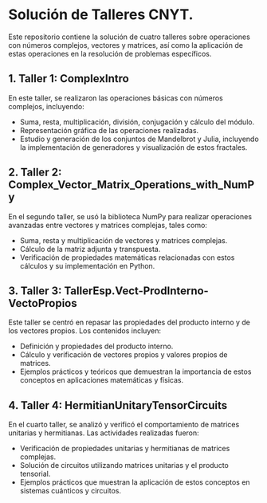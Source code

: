 # Solución de Talleres CNYT.

Este repositorio contiene la solución de cuatro talleres sobre operaciones con números complejos, vectores y matrices, así como la aplicación de estas operaciones en la resolución de problemas específicos.

## 1. Taller 1: ComplexIntro
En este taller, se realizaron las operaciones básicas con números complejos, incluyendo:
- Suma, resta, multiplicación, división, conjugación y cálculo del módulo.
- Representación gráfica de las operaciones realizadas.
- Estudio y generación de los conjuntos de Mandelbrot y Julia, incluyendo la implementación de generadores y visualización de estos fractales.

## 2. Taller 2: Complex_Vector_Matrix_Operations_with_NumPy
En el segundo taller, se usó la biblioteca NumPy para realizar operaciones avanzadas entre vectores y matrices complejas, tales como:
- Suma, resta y multiplicación de vectores y matrices complejas.
- Cálculo de la matriz adjunta y transpuesta.
- Verificación de propiedades matemáticas relacionadas con estos cálculos y su implementación en Python.

## 3. Taller 3: TallerEsp.Vect-ProdInterno-VectoPropios
Este taller se centró en repasar las propiedades del producto interno y de los vectores propios. Los contenidos incluyen:
- Definición y propiedades del producto interno.
- Cálculo y verificación de vectores propios y valores propios de matrices.
- Ejemplos prácticos y teóricos que demuestran la importancia de estos conceptos en aplicaciones matemáticas y físicas.

## 4. Taller 4: HermitianUnitaryTensorCircuits
En el cuarto taller, se analizó y verificó el comportamiento de matrices unitarias y hermitianas. Las actividades realizadas fueron:
- Verificación de propiedades unitarias y hermitianas de matrices complejas.
- Solución de circuitos utilizando matrices unitarias y el producto tensorial.
- Ejemplos prácticos que muestran la aplicación de estos conceptos en sistemas cuánticos y circuitos.
